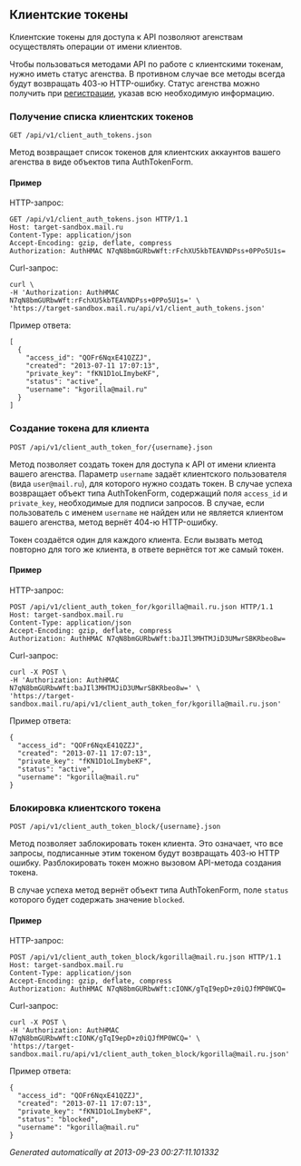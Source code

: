 ## Клиентские токены
Клиентские токены для доступа к API позволяют агенствам осуществлять
операции от имени клиентов.

Чтобы пользоваться методами API по работе с клиентскими токенам, нужно
иметь статус агенства. В противном случае все методы всегда будут
возвращать 403-ю HTTP-ошибку. Статус агенства можно получить при
[регистрации](https://target.mail.ru/agency/), указав всю необходимую
информацию.

### Получение списка клиентских токенов
`GET /api/v1/client_auth_tokens.json`

Метод возвращает список токенов для клиентских аккаунтов вашего агенства в
виде объектов типа AuthTokenForm.

#### Пример

HTTP-запрос:

    GET /api/v1/client_auth_tokens.json HTTP/1.1
    Host: target-sandbox.mail.ru
    Content-Type: application/json
    Accept-Encoding: gzip, deflate, compress
    Authorization: AuthHMAC N7qN8bmGURbwWft:rFchXU5kbTEAVNDPss+0PPo5U1s=

Curl-запрос:

    curl \
    -H 'Authorization: AuthHMAC N7qN8bmGURbwWft:rFchXU5kbTEAVNDPss+0PPo5U1s=' \
    'https://target-sandbox.mail.ru/api/v1/client_auth_tokens.json'

Пример ответа:

    [
      {
        "access_id": "QOFr6NqxE41QZZJ",
        "created": "2013-07-11 17:07:13",
        "private_key": "fKN1D1oLImybeKF",
        "status": "active",
        "username": "kgorilla@mail.ru"
      }
    ]


### Создание токена для клиента
`POST /api/v1/client_auth_token_for/{username}.json`

Метод позволяет создать токен для доступа к API от имени клиента вашего
агенства. Параметр `username` задаёт клиентского пользователя (вида
`user@mail.ru`), для которого нужно создать токен. В случае успеха
возвращает объект типа AuthTokenForm, содержащий поля `access_id` и
`private_key`, необходимые для подписи запросов. В случае, если
пользователь с именем `username` не найден или не является клиентом вашего
агенства, метод вернёт 404-ю HTTP-ошибку.

Токен создаётся один для каждого клиента. Если вызвать метод повторно для
того же клиента, в ответе вернётся тот же самый токен.

#### Пример

HTTP-запрос:

    POST /api/v1/client_auth_token_for/kgorilla@mail.ru.json HTTP/1.1
    Host: target-sandbox.mail.ru
    Content-Type: application/json
    Accept-Encoding: gzip, deflate, compress
    Authorization: AuthHMAC N7qN8bmGURbwWft:baJIl3MHTMJiD3UMwrSBKRbeo8w=

Curl-запрос:

    curl -X POST \
    -H 'Authorization: AuthHMAC N7qN8bmGURbwWft:baJIl3MHTMJiD3UMwrSBKRbeo8w=' \
    'https://target-sandbox.mail.ru/api/v1/client_auth_token_for/kgorilla@mail.ru.json'

Пример ответа:

    {
      "access_id": "QOFr6NqxE41QZZJ",
      "created": "2013-07-11 17:07:13",
      "private_key": "fKN1D1oLImybeKF",
      "status": "active",
      "username": "kgorilla@mail.ru"
    }


### Блокировка клиентского токена
`POST /api/v1/client_auth_token_block/{username}.json`

Метод позволяет заблокировать токен клиента. Это означает, что все запросы,
подписанные этим токеном будут возвращать 403-ю HTTP ошибку. Разблокировать
токен можно вызовом API-метода создания токена.

В случае успеха метод вернёт объект типа AuthTokenForm, поле `status`
которого будет содержать значение `blocked`.

#### Пример

HTTP-запрос:

    POST /api/v1/client_auth_token_block/kgorilla@mail.ru.json HTTP/1.1
    Host: target-sandbox.mail.ru
    Content-Type: application/json
    Accept-Encoding: gzip, deflate, compress
    Authorization: AuthHMAC N7qN8bmGURbwWft:cIONK/gTqI9epD+z0iQJfMP0WCQ=

Curl-запрос:

    curl -X POST \
    -H 'Authorization: AuthHMAC N7qN8bmGURbwWft:cIONK/gTqI9epD+z0iQJfMP0WCQ=' \
    'https://target-sandbox.mail.ru/api/v1/client_auth_token_block/kgorilla@mail.ru.json'

Пример ответа:

    {
      "access_id": "QOFr6NqxE41QZZJ",
      "created": "2013-07-11 17:07:13",
      "private_key": "fKN1D1oLImybeKF",
      "status": "blocked",
      "username": "kgorilla@mail.ru"
    }



*Generated automatically at 2013-09-23 00:27:11.101332*